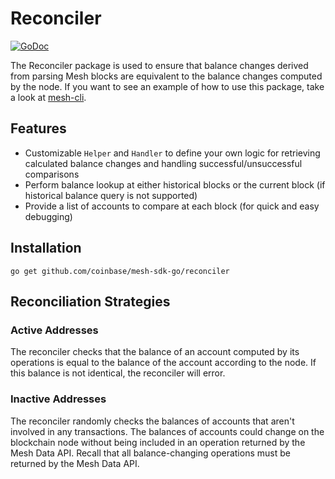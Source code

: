 # Reconciler

[![GoDoc](https://img.shields.io/badge/go.dev-reference-007d9c?logo=go&logoColor=white&style=shield)](https://pkg.go.dev/github.com/coinbase/mesh-sdk-go/reconciler?tab=doc)

The Reconciler package is used to ensure that balance changes derived from
parsing Mesh blocks are equivalent to the balance changes computed by the
node. If you want to see an example of how to use this package, take
a look at [mesh-cli](https://github.com/coinbase/mesh-cli).

## Features
* Customizable `Helper` and `Handler` to define your own logic for retrieving
calculated balance changes and handling successful/unsuccessful comparisons
* Perform balance lookup at either historical blocks or the current block (if
historical balance query is not supported)
* Provide a list of accounts to compare at each block (for quick and easy
debugging)

## Installation

```shell
go get github.com/coinbase/mesh-sdk-go/reconciler
```

## Reconciliation Strategies
### Active Addresses
The reconciler checks that the balance of an account computed by
its operations is equal to the balance of the account according
to the node. If this balance is not identical, the reconciler will
error.

### Inactive Addresses
The reconciler randomly checks the balances of accounts that aren't
involved in any transactions. The balances of accounts could change
on the blockchain node without being included in an operation
returned by the Mesh Data API. Recall that all balance-changing
operations must be returned by the Mesh Data API.

